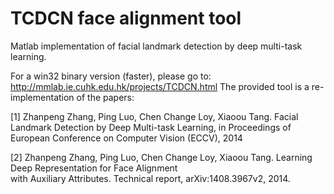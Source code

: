 # TCDCN face alignment tool 
Matlab implementation of facial landmark detection by deep multi-task learning.

For a win32 binary version (faster), please go to: http://mmlab.ie.cuhk.edu.hk/projects/TCDCN.html
The provided tool is a re-implementation of the papers:

[1] Zhanpeng Zhang, Ping Luo, Chen Change Loy, Xiaoou Tang. Facial Landmark Detection 
     by Deep Multi-task Learning, in Proceedings of European Conference on Computer Vision (ECCV), 2014
 
[2] Zhanpeng Zhang, Ping Luo, Chen Change Loy, Xiaoou Tang. Learning Deep Representation for Face Alignment  
     with Auxiliary Attributes. Technical report, arXiv:1408.3967v2, 2014.

